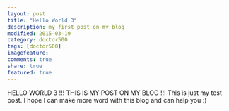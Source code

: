 ```yaml
---
layout: post
title: "Hello World 3"
description: my first post on my blog
modified: 2015-03-19
category: doctor500
tags: [doctor500]
imagefeature: 
comments: true
share: true
featured: true
---
```


HELLO WORLD 3 !!! THIS IS MY POST ON MY BLOG !!!
This is just my test post. I hope I can make more word with this blog and can help you :)
